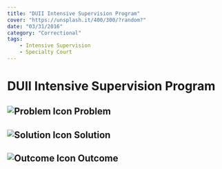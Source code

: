 ```yaml
---
title: "DUII Intensive Supervision Program"
cover: "https://unsplash.it/400/300/?random?"
date: "03/31/2016"
category: "Correctional"
tags:
    - Intensive Supervision
    - Specialty Court
---
```


# DUII Intensive Supervision Program

## ![Problem Icon](https://github.com/google/material-design-icons/raw/master/alert/1x_web/ic_error_outline_black_48dp.png "Problem") Problem

## ![Solution Icon](https://github.com/google/material-design-icons/raw/master/action/1x_web/ic_lightbulb_outline_black_48dp.png "Solution") Solution

## ![Outcome Icon](https://github.com/google/material-design-icons/raw/master/action/1x_web/ic_view_list_black_48dp.png "Outcome") Outcome
